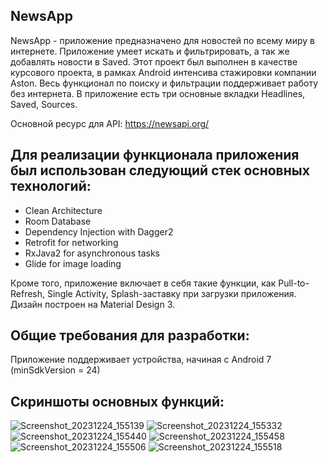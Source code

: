 ## NewsApp

NewsApp - приложение предназначено для новостей по всему миру в интернете. Приложение умеет искать и фильтрировать, а так же добавлять новости в Saved. Этот проект был выполнен в качестве курсового проекта, в рамках Android интенсива стажировки компании Aston.
Весь функционал по поиску и фильтрации поддерживает работу без интернета.
В приложение есть три основные вкладки  Headlines, Saved, Sources.


Основной ресурс для API: https://newsapi.org/

## Для реализации функционала приложения был использован следующий стек основных технологий:

- Clean Architecture
- Room Database
- Dependency Injection with Dagger2
- Retrofit for networking
- RxJava2 for asynchronous tasks
- Glide for image loading

Кроме того, приложение включает в себя такие функции, как Pull-to-Refresh, Single Activity, Splash-заставку при загрузки приложения.
Дизайн построен на Material Design 3.

## Общие требования для разработки:

 Приложение поддерживает устройства, начиная с Android 7 (minSdkVersion = 24)

 ## Скриншоты основных функций: 

![Screenshot_20231224_155139](https://github.com/yantsabut/NewsApp/assets/118681580/e2588f2e-8477-4f6f-be07-7baf2df5395c)
![Screenshot_20231224_155332](https://github.com/yantsabut/NewsApp/assets/118681580/fd883c85-b222-4820-a40b-dc3f3ae7df2e)
![Screenshot_20231224_155440](https://github.com/yantsabut/NewsApp/assets/118681580/cd098298-6f17-45f8-87d9-fb72ad3521cb)
![Screenshot_20231224_155458](https://github.com/yantsabut/NewsApp/assets/118681580/85c2714c-72a9-4747-afc6-b9724652693d)
![Screenshot_20231224_155506](https://github.com/yantsabut/NewsApp/assets/118681580/582db9e5-686d-4578-802b-dceec8a059a4)
![Screenshot_20231224_155518](https://github.com/yantsabut/NewsApp/assets/118681580/762adee2-f7dc-4583-929d-c4a34f4cf732)






